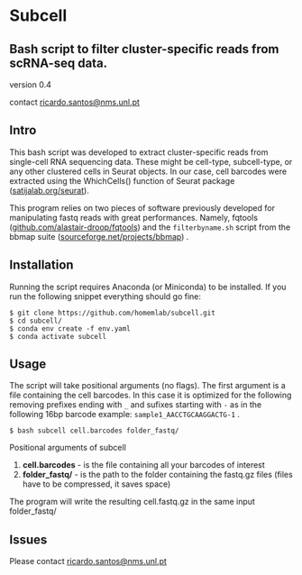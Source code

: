 # Subcell
Bash script to filter cluster-specific reads from scRNA-seq data.
---------
version 0.4

contact <ricardo.santos@nms.unl.pt>
## Intro
This bash script was developed to extract cluster-specific reads from single-cell RNA sequencing data. These might be cell-type, subcell-type, or any other clustered cells in Seurat objects. In our case, cell barcodes were extracted using the WhichCells() function of Seurat package ([satijalab.org/seurat](https://link)).

This program relies on two pieces of software previously developed for manipulating fastq reads with great performances. Namely, fqtools ([github.com/alastair-droop/fqtools](https://link)) and the `filterbyname.sh` script from the bbmap suite ([sourceforge.net/projects/bbmap](https://link)) .


## Installation
Running the script requires Anaconda (or Miniconda) to be installed. If you run the following snippet everything should go fine:
```console
$ git clone https://github.com/homemlab/subcell.git
$ cd subcell/
$ conda env create -f env.yaml
$ conda activate subcell
```
## Usage
The script will take positional arguments (no flags). The first argument is a file containing the cell barcodes. In this case it is optimized for the following removing prefixes ending with `_` and sufixes starting with `-` as in the following 16bp barcode example:
`sample1_AACCTGCAAGGACTG-1` .

```console
$ bash subcell cell.barcodes folder_fastq/
```
Positional arguments of subcell
1. **cell.barcodes** - is the file containing all your barcodes of interest
2. **folder_fastq/** - is the path to the folder containing the fastq.gz files (files have to be compressed, it saves space)

The program will write the resulting cell.fastq.gz in the same input folder_fastq/

## Issues
Please contact <ricardo.santos@nms.unl.pt>
